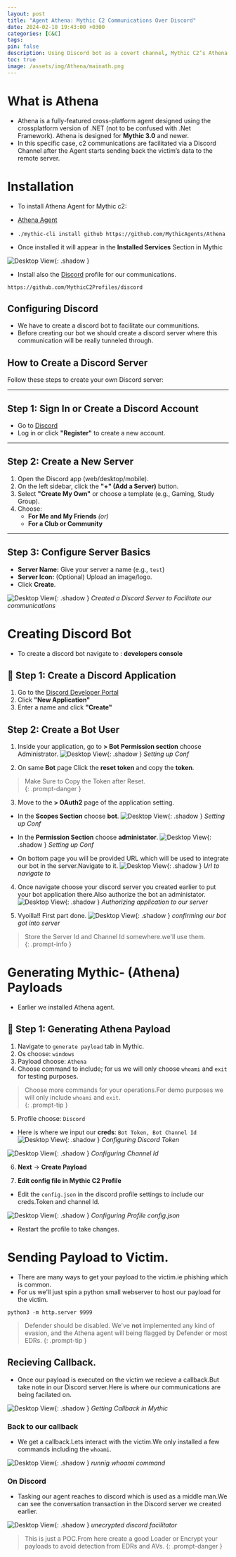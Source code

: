 ```yaml
---
layout: post
title: "Agent Athena: Mythic C2 Communications Over Discord"
date: 2024-02-10 19:43:00 +0300
categories: [C&C]
tags: 
pin: false
description: Using Discord bot as a covert channel, Mythic C2’s Athena enables stealthy communication for red team command and control.
toc: true
image: /assets/img/Athena/mainath.png
---
```


# What is Athena

- Athena is a fully-featured cross-platform agent designed using the crossplatform version of .NET (not to be confused with .Net Framework). Athena is designed for **Mythic 3.0** and newer.
- In this specific case, c2 communications are facilitated via a Discord Channel after the Agent starts sending back the victim’s data to the remote server.


# Installation

- To install Athena Agent for Mythic c2:
- [Athena Agent](https://github.com/MythicAgents/Athena)

- `./mythic-cli install github https://github.com/MythicAgents/Athena`

- Once installed it will appear in the **Installed Services** Section in Mythic

![Desktop View](/assets/img/Athena/1ath.png){: .shadow }

- Install also the [Discord](https://github.com/MythicC2Profiles/discord) profile for our communications.

`https://github.com/MythicC2Profiles/discord`

## Configuring Discord 

- We have to create a discord bot to facilitate our communitions.
- Before creating our bot we should create a discord server where this communication will be really tunneled through.

##  How to Create a Discord Server

Follow these steps to create your own Discord server:

---

##  Step 1: Sign In or Create a Discord Account

- Go to [Discord](https://discord.com)
- Log in or click **"Register"** to create a new account.

---

##  Step 2: Create a New Server

1. Open the Discord app (web/desktop/mobile).
2. On the left sidebar, click the **"+" (Add a Server)** button.
3. Select **"Create My Own"** or choose a template (e.g., Gaming, Study Group).
4. Choose:
   - **For Me and My Friends** *(or)*  
   - **For a Club or Community**

---

##  Step 3: Configure Server Basics

- **Server Name:** Give your server a name (e.g., `test`)
- **Server Icon:** (Optional) Upload an image/logo.
- Click **Create**.


![Desktop View](/assets/img/Athena/2ath.png){: .shadow } 
_Created a Discord Server to Facilitate our communications_


# Creating Discord Bot

- To create a discord bot navigate to : **developers console**

## 🔧 Step 1: Create a Discord Application

1. Go to the [Discord Developer Portal](https://discord.com/developers/applications)
2. Click **"New Application"**
3. Enter a name and click **"Create"**

##  Step 2: Create a Bot User

1. Inside your application, go to **> Bot** **Permission section** choose Administrator.
![Desktop View](/assets/img/Athena/3ath.png){: .shadow } 
_Setting up Conf_

2. On same **Bot** page Click the **reset token** and copy the **token**.
> Make Sure to Copy the Token after Reset.  
{: .prompt-danger }

3. Move to the **> OAuth2** page of the application setting.
- In the **Scopes Section** choose **bot**.
![Desktop View](/assets/img/Athena/4ath.png){: .shadow } 
_Setting up Conf_

- In the **Permission Section** choose **administator**. 
![Desktop View](/assets/img/Athena/5ath.png){: .shadow } 
_Setting up Conf_

- On bottom page you will be provided URL which will be used to integrate our bot in the server.Navigate to it.
![Desktop View](/assets/img/Athena/6ath.png){: .shadow } 
_Url to navigate to_


4. Once navigate choose your discord server you created earlier to put your bot application there.Also authorize the bot an administator.
![Desktop View](/assets/img/Athena/7ath.png){: .shadow } 
_Authorizing application to our server_

5. Vyoilla!! First part done.
![Desktop View](/assets/img/Athena/8ath.png){: .shadow } 
_confirming our bot got into server_

> Store the Server Id and Channel Id somewhere.we'll use them.  
{: .prompt-info }
# Generating Mythic- (Athena) Payloads

- Earlier we installed Athena agent.

## 🔧 Step 1: Generating Athena Payload

1. Navigate to `generate payload` tab in Mythic.
2. Os choose: `windows`
3. Payload choose: `Athena`
4. Choose command to include; for us we will only choose `whoami` and `exit` for testing purposes.

> Choose more commands for your operations.For demo purposes we will only include `whoami` and `exit`.  
{: .prompt-tip }

5. Profile choose: `Discord` 
- Here is where we input our **creds**: `Bot Token, Bot Channel Id`
![Desktop View](/assets/img/Athena/9ath.png){: .shadow } 
_Configuring Discord Token_

![Desktop View](/assets/img/Athena/10ath.png){: .shadow } 
_Configuring Channel Id_

6. **Next** -> **Create Payload**



7. **Edit config file in Mythic C2 Profile**
- Edit the `config.json` in the discord profile settings to include our creds.Token and channel Id.

![Desktop View](/assets/img/Athena/14ath.png){: .shadow } 
_Configuring Profile config.json_


- Restart the profile to take changes.

# Sending Payload to Victim.

- There are many ways to get your payload to the victim.ie phishing which is common.
- For us we'll just spin a python small webserver to host our payload for the victim.

`python3 -m http.server 9999`


> Defender should be disabled. We've **not** implemented any kind of evasion, and the Athena agent will  being flagged by Defender or most EDRs. 
{: .prompt-tip }

## Recieving Callback.

- Once our payload is executed on the victim we recieve a callback.But take note in our Discord server.Here is where our communications are being facilated on.

![Desktop View](/assets/img/Athena/11ath.png){: .shadow } 
_Getting Callback in Mythic_

### Back to our callback
- We get a callback.Lets interact with the victim.We only installed a few commands including the `whoami`.

![Desktop View](/assets/img/Athena/12ath.png){: .shadow } 
_runnig whoami command_

### On Discord
- Tasking our agent reaches to discord which is used as a middle man.We can see the conversation transaction in the Discord server we created earlier. 

![Desktop View](/assets/img/Athena/13ath.png){: .shadow } 
_unecrypted discord facilitator_



> This is just a POC.From here create a good Loader or Encrypt your payloads to avoid detection from EDRs and AVs. 
{: .prompt-danger }
